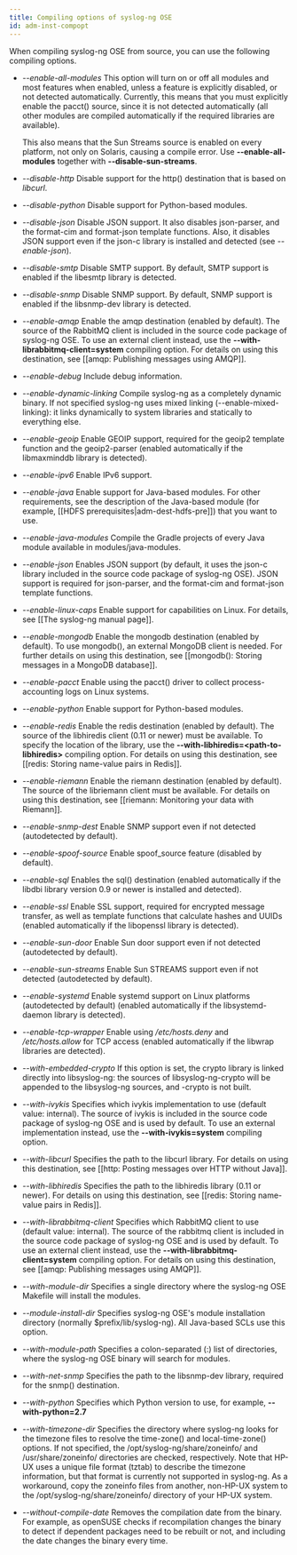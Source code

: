 ```yaml
---
title: Compiling options of syslog-ng OSE
id: adm-inst-compopt
---
```


When compiling syslog-ng OSE from source, you can use the following
compiling options.

- *\--enable-all-modules* This option will turn on or off all modules
    and most features when enabled, unless a feature is explicitly
    disabled, or not detected automatically. Currently, this means that
    you must explicitly enable the pacct() source, since it is not
    detected automatically (all other modules are compiled automatically
    if the required libraries are available).

    This also means that the Sun Streams source is enabled on every
    platform, not only on Solaris, causing a compile error. Use
    **\--enable-all-modules** together with **\--disable-sun-streams**.

- *\--disable-http* Disable support for the http() destination that is
    based on *libcurl*.

- *\--disable-python* Disable support for Python-based modules.

- *\--disable-json* Disable JSON support. It also disables
    json-parser, and the format-cim and format-json template functions.
    Also, it disables JSON support even if the json-c library is
    installed and detected (see *\--enable-json*).

- *\--disable-smtp* Disable SMTP support. By default, SMTP support is
    enabled if the libesmtp library is detected.

- *\--disable-snmp* Disable SNMP support. By default, SNMP support is
    enabled if the libsnmp-dev library is detected.

- *\--enable-amqp* Enable the amqp destination (enabled by default).
    The source of the RabbitMQ client is included in the source code
    package of syslog-ng OSE. To use an external client instead, use the
    **\--with-librabbitmq-client=system** compiling option. For details
    on using this destination, see [[amqp: Publishing messages using AMQP]].

- *\--enable-debug* Include debug information.

- *\--enable-dynamic-linking* Compile syslog-ng as a completely
    dynamic binary. If not specified syslog-ng uses mixed linking
    (\--enable-mixed-linking): it links dynamically to system libraries
    and statically to everything else.

- *\--enable-geoip* Enable GEOIP support, required for the geoip2
    template function and the geoip2-parser (enabled automatically if
    the libmaxminddb library is detected).

- *\--enable-ipv6* Enable IPv6 support.

- *\--enable-java* Enable support for Java-based modules. For other
    requirements, see the description of the Java-based module (for
    example,
    [[HDFS prerequisites|adm-dest-hdfs-pre]]) that you want to use.

- *\--enable-java-modules* Compile the Gradle projects of every Java
    module available in modules/java-modules.

- *\--enable-json* Enables JSON support (by default, it uses the
    json-c library included in the source code package of syslog-ng
    OSE). JSON support is required for json-parser, and the format-cim
    and format-json template functions.

- *\--enable-linux-caps* Enable support for capabilities on Linux. For details, 
    see [[The syslog-ng manual page]].
  
- *\--enable-mongodb* Enable the mongodb destination (enabled by
    default). To use mongodb(), an external MongoDB client is needed.
    For further details on using this destination, see
    [[mongodb(): Storing messages in a MongoDB database]].

- *\--enable-pacct* Enable using the pacct() driver to collect
    process-accounting logs on Linux systems.

- *\--enable-python* Enable support for Python-based modules.

- *\--enable-redis* Enable the redis destination (enabled by default).
    The source of the libhiredis client (0.11 or newer) must be
    available. To specify the location of the library, use the
    **\--with-libhiredis=\<path-to-libhiredis\>** compiling option. For
    details on using this destination, see [[redis: Storing name-value pairs in Redis]].

- *\--enable-riemann* Enable the riemann destination (enabled by
    default). The source of the libriemann client must be available. For
    details on using this destination, see
    [[riemann: Monitoring your data with Riemann]].

- *\--enable-snmp-dest* Enable SNMP support even if not detected
    (autodetected by default).

- *\--enable-spoof-source* Enable spoof\_source feature (disabled by
    default).

- *\--enable-sql* Enables the sql() destination (enabled automatically
    if the libdbi library version 0.9 or newer is installed and
    detected).

- *\--enable-ssl* Enable SSL support, required for encrypted message
    transfer, as well as template functions that calculate hashes and
    UUIDs (enabled automatically if the libopenssl library is detected).

- *\--enable-sun-door* Enable Sun door support even if not detected
    (autodetected by default).

- *\--enable-sun-streams* Enable Sun STREAMS support even if not
    detected (autodetected by default).

- *\--enable-systemd* Enable systemd support on Linux platforms
    (autodetected by default) (enabled automatically if the
    libsystemd-daemon library is detected).

- *\--enable-tcp-wrapper* Enable using */etc/hosts.deny* and
    */etc/hosts.allow* for TCP access (enabled automatically if the
    libwrap libraries are detected).

- *\--with-embedded-crypto* If this option is set, the crypto library
    is linked directly into libsyslog-ng: the sources of
    libsyslog-ng-crypto will be appended to the libsyslog-ng sources,
    and -crypto is not built.

- *\--with-ivykis* Specifies which ivykis implementation to use
    (default value: internal). The source of ivykis is included in the
    source code package of syslog-ng OSE and is used by default. To use
    an external implementation instead, use the
    **\--with-ivykis=system** compiling option.

- *\--with-libcurl* Specifies the path to the libcurl library. For
    details on using this destination, see
    [[http: Posting messages over HTTP without Java]].

- *\--with-libhiredis* Specifies the path to the libhiredis library
    (0.11 or newer). For details on using this destination, see
    [[redis: Storing name-value pairs in Redis]].

- *\--with-librabbitmq-client* Specifies which RabbitMQ client to use
    (default value: internal). The source of the rabbitmq client is
    included in the source code package of syslog-ng OSE and is used by
    default. To use an external client instead, use the
    **\--with-librabbitmq-client=system** compiling option. For details
    on using this destination, see
    [[amqp: Publishing messages using AMQP]].

- *\--with-module-dir* Specifies a single directory where the
    syslog-ng OSE Makefile will install the modules.

- *\--module-install-dir* Specifies syslog-ng OSE\'s module
    installation directory (normally $prefix/lib/syslog-ng). All
    Java-based SCLs use this option.

- *\--with-module-path* Specifies a colon-separated (:) list of
    directories, where the syslog-ng OSE binary will search for modules.

- *\--with-net-snmp* Specifies the path to the libsnmp-dev library,
    required for the snmp() destination.

- *\--with-python* Specifies which Python version to use, for example,
    **\--with-python=2.7**

- *\--with-timezone-dir* Specifies the directory where syslog-ng looks
    for the timezone files to resolve the time-zone() and
    local-time-zone() options. If not specified, the
    /opt/syslog-ng/share/zoneinfo/ and /usr/share/zoneinfo/ directories
    are checked, respectively. Note that HP-UX uses a unique file format
    (tztab) to describe the timezone information, but that format is
    currently not supported in syslog-ng. As a workaround, copy the
    zoneinfo files from another, non-HP-UX system to the
    /opt/syslog-ng/share/zoneinfo/ directory of your HP-UX system.

- *\--without-compile-date* Removes the compilation date from the
    binary. For example, as openSUSE checks if recompilation changes the
    binary to detect if dependent packages need to be rebuilt or not,
    and including the date changes the binary every time.
